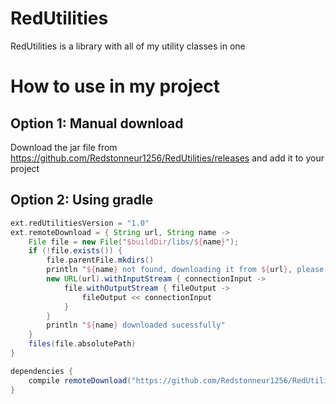# RedUtilities
RedUtilities is a library with all of my utility classes in one

How to use in my project
=====

Option 1: Manual download
-----
Download the jar file from https://github.com/Redstonneur1256/RedUtilities/releases and add it to your project

Option 2: Using gradle
-----
```gradle
ext.redUtilitiesVersion = "1.0"
ext.remoteDownload = { String url, String name ->
    File file = new File("$buildDir/libs/${name}");
    if (!file.exists()) {
        file.parentFile.mkdirs()
        println "${name} not found, downloading it from ${url}, please wait..."
        new URL(url).withInputStream { connectionInput ->
            file.withOutputStream { fileOutput ->
                fileOutput << connectionInput
            }
        }
        println "${name} downloaded sucessfully"
    }
    files(file.absolutePath)
}

dependencies {
    compile remoteDownload("https://github.com/Redstonneur1256/RedUtilities/releases/download/${redUtilitiesVersion}/RedUtilities.jar", "RedUtilities.jar")
}
```
